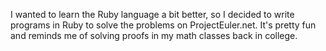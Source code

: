 I wanted to learn the Ruby language a bit better, so
I decided to write programs in Ruby to solve 
the problems on ProjectEuler.net. It's pretty fun 
and reminds me of solving proofs in my math classes
back in college.